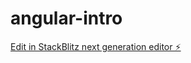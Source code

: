 # angular-intro

[Edit in StackBlitz next generation editor ⚡️](https://stackblitz.com/~/github.com/arapoport918/angular-intro)